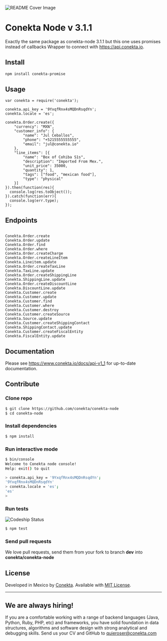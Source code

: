 ![README Cover Image](readme_cover.png)

Conekta Node v 3.1.1
======================
Exactly the same package as conekta-node 3.1.1 but this one uses promises instead of callbacks
Wrapper to connect with https://api.conekta.io.

## Install

```sh
npm install conekta-promise
```


## Usage

```node
var conekta = require('conekta');

conekta.api_key = '9YxqfRnx4sMQDnRsqdYn';
conekta.locale = 'es';

conekta.Order.create({
    "currency": "MXN",
    "customer_info": {
        "name": "Jul Ceballos",
        "phone": "+5215555555555",
        "email": "jul@conekta.io"
    },
    "line_items": [{
        "name": "Box of Cohiba S1s",
        "description": "Imported From Mex.",
        "unit_price": 35000,
        "quantity": 1,
        "tags": ["food", "mexican food"],
        "type": "physical"
    }]
}).then(function(res){   
  console.log(res.toObject());
}).catch(function(err){
  console.log(err.type);
});
```

## Endpoints

```node

Conekta.Order.create
Conekta.Order.update
Conekta.Order.find
Conekta.Order.where
Conekta.Order.createCharge
Conekta.Order.createLineItem
Conekta.Lineitem.update
Conekta.Order.createTaxLine
Conekta.TaxLine.update
Conekta.Order.createShippingLine
Conekta.ShippingLine.update
Conekta.Order.createDiscountLine
Conekta.DiscountLine.update
Conekta.Customer.create
Conekta.Customer.update
Conekta.Customer.find
Conekta.Customer.where
Conekta.Customer.destroy
Conekta.Customer.createSource
Conekta.Source.update
Conekta.Customer.createShippingContact
Conekta.ShippingContact.update
Conekta.Customer.createFiscalEntity
Conekta.FiscalEntity.update

```

## Documentation

Please see https://www.conekta.io/docs/api-v1_1 for up-to-date documentation.

## Contribute

### Clone repo

```sh
$ git clone https://github.com/conekta/conekta-node
$ cd conekta-node
```

### Install dependencies

```sh
$ npm install
```

### Run interactive mode

```sh
$ bin/console
Welcome to Conekta node console!
Help: exit() to quit

> conekta.api_key = '9YxqfRnx4sMQDnRsqdYn';
'9YxqfRnx4sMQDnRsqdYn'
> conekta.locale = 'es';
'es'
>
```

### Run tests

![Codeship Status](https://www.codeship.io/projects/51103310-1e4d-0131-0d84-5e49904adcd5/status)

```sh
$ npm test
```

### Send pull requests

We love pull requests, send them from your fork to branch **dev** into **conekta/conekta-node**

## License

Developed in Mexico by [Conekta](https://www.conekta.com). Available with [MIT License](LICENSE).

***

## We are always hiring!

If you are a comfortable working with a range of backend languages (Java, Python, Ruby, PHP, etc) and frameworks, you have solid foundation in data structures, algorithms and software design with strong analytical and debugging skills. Send us your CV and GitHub to quieroser@conekta.com
